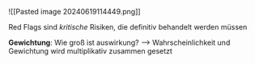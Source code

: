 ![[Pasted image 20240619114449.png]]

Red Flags sind _kritische_ Risiken, die definitiv behandelt werden müssen

**Gewichtung**: Wie groß ist auswirkung?
--> Wahrscheinlichkeit und Gewichtung wird multiplikativ zusammen gesetzt